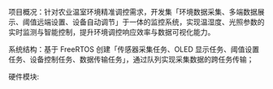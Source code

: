 项目概况：针对农业温室环境精准调控需求，开发集「环境数据采集、多端数据展示、阈值远端设置、设备自动调节」于一体的监控系统，实现温湿度、光照参数的实时监测与智能控制，提升环境调控响应效率与数据可视化能力。

系统结构：基于 FreeRTOS 创建「传感器采集任务、OLED 显示任务、阈值设置任务、设备控制任务、数据传输任务」，通过队列实现采集数据的跨任务传输；

硬件模块:
